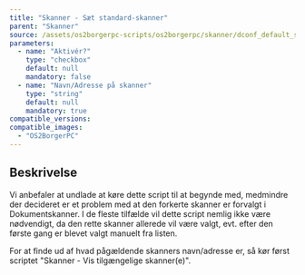 ```yaml
---
title: "Skanner - Sæt standard-skanner"
parent: "Skanner"
source: /assets/os2borgerpc-scripts/os2borgerpc/skanner/dconf_default_scanner.sh
parameters:
  - name: "Aktivér?"
    type: "checkbox"
    default: null
    mandatory: false
  - name: "Navn/Adresse på skanner"
    type: "string"
    default: null
    mandatory: true
compatible_versions:
compatible_images:
  - "OS2BorgerPC"
---
```


## Beskrivelse
Vi anbefaler at undlade at køre dette script til at begynde med, medmindre der decideret er et problem med at den forkerte skanner er forvalgt i Dokumentskanner.
I de fleste tilfælde vil dette script nemlig ikke være nødvendigt, da den rette skanner allerede vil være valgt, evt. efter den første gang er blevet valgt manuelt fra listen.

For at finde ud af hvad pågældende skanners navn/adresse er, så kør først scriptet "Skanner - Vis tilgængelige skanner(e)".